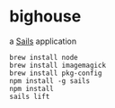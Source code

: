 # bighouse

a [Sails](http://sailsjs.org) application

    brew install node
    brew install imagemagick
    brew install pkg-config
    npm install -g sails
    npm install
    sails lift
    